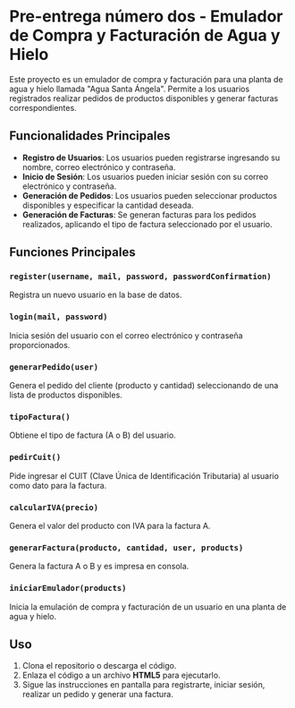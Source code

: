 # Pre-entrega número dos - Emulador de Compra y Facturación de Agua y Hielo

Este proyecto es un emulador de compra y facturación para una planta de agua y hielo llamada "Agua Santa Ángela". Permite a los usuarios registrados realizar pedidos de productos disponibles y generar facturas correspondientes.

## Funcionalidades Principales

- **Registro de Usuarios**: Los usuarios pueden registrarse ingresando su nombre, correo electrónico y contraseña.
- **Inicio de Sesión**: Los usuarios pueden iniciar sesión con su correo electrónico y contraseña.
- **Generación de Pedidos**: Los usuarios pueden seleccionar productos disponibles y especificar la cantidad deseada.
- **Generación de Facturas**: Se generan facturas para los pedidos realizados, aplicando el tipo de factura seleccionado por el usuario.

## Funciones Principales

### `register(username, mail, password, passwordConfirmation)`

Registra un nuevo usuario en la base de datos.

### `login(mail, password)`

Inicia sesión del usuario con el correo electrónico y contraseña proporcionados.

### `generarPedido(user)`

Genera el pedido del cliente (producto y cantidad) seleccionando de una lista de productos disponibles.

### `tipoFactura()`

Obtiene el tipo de factura (A o B) del usuario.

### `pedirCuit()`

Pide ingresar el CUIT (Clave Única de Identificación Tributaria) al usuario como dato para la factura.

### `calcularIVA(precio)`

Genera el valor del producto con IVA para la factura A.

### `generarFactura(producto, cantidad, user, products)`

Genera la factura A o B y es impresa en consola.

### `iniciarEmulador(products)`

Inicia la emulación de compra y facturación de un usuario en una planta de agua y hielo.

## Uso

1. Clona el repositorio o descarga el código.
2. Enlaza el código a un archivo **HTML5** para ejecutarlo.
3. Sigue las instrucciones en pantalla para registrarte, iniciar sesión, realizar un pedido y generar una factura.

